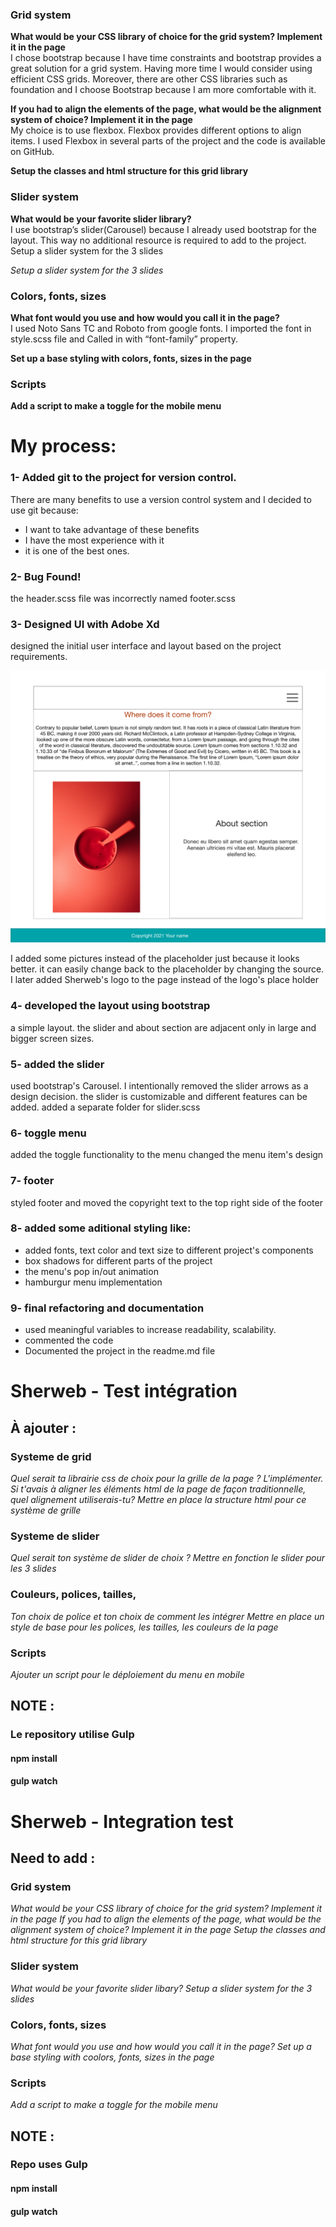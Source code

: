 ### Grid system

__What would be your CSS library of choice for the grid system? Implement it in the page__
<br/>
I chose bootstrap because I have time constraints and bootstrap provides a great solution for a grid system. Having more time I would consider using efficient CSS grids. Moreover, there are other CSS libraries such as foundation and I choose Bootstrap because I am more comfortable with it.

__If you had to align the elements of the page, what would be the alignment system of choice? Implement it in the page__
<br/>
My choice is to use flexbox. Flexbox provides different options to align items. I used Flexbox in several parts of the project and the code is available on GitHub.

__Setup the classes and html structure for this grid library__

### Slider system

__What would be your favorite slider library?__
<br/>
I use bootstrap’s slider(Carousel) because I already used bootstrap for the layout. This way no additional resource is required to add to the project. Setup a slider system for the 3 slides

_Setup a slider system for the 3 slides_

### Colors, fonts, sizes

__What font would you use and how would you call it in the page?__
<br/>
I used Noto Sans TC and Roboto from google fonts. I imported the font in style.scss file and Called in with “font-family” property. 

__Set up a base styling with colors, fonts, sizes in the page__

### Scripts

__Add a script to make a toggle for the mobile menu__



# My process:

### 1- Added git to the project for version control.

There are many benefits to use a version control system and I decided to use git because:

- I want to take advantage of these benefits
- I have the most experience with it
- it is one of the best ones.

### 2- Bug Found!

the header.scss file was incorrectly named footer.scss


### 3- Designed UI with Adobe Xd
designed the initial user interface and layout based on the project requirements.

![initial design picture](https://github.com/shahryar-h/sherweb-test-integration/blob/main/imgs/initial-design.png?raw=true)

I added some pictures instead of the placeholder just because it looks better. it can easily change back to the placeholder by changing the source.
I later added Sherweb's logo to the page instead of the logo's place holder


### 4- developed the layout using bootstrap
a simple layout. the slider and about section are adjacent only in large and bigger screen sizes.

### 5- added the slider
used bootstrap's Carousel. I intentionally removed the slider arrows as a design decision. the slider is customizable and different features can be added. 
added a separate folder for slider.scss 

### 6- toggle menu
added the toggle functionality to the menu 
changed the menu item's design

### 7- footer
styled footer and moved the copyright text to the top right side of the footer

### 8- added some aditional styling like:
- added fonts, text color and text size to different project's components
- box shadows for different parts of the project
- the menu's pop in/out animation
- hamburgur menu implementation

### 9- final refactoring and documentation
- used meaningful variables to increase readability, scalability.
- commented the code
- Documented the project in the readme.md file

# Sherweb - Test intégration

## À ajouter :

### Systeme de grid

_Quel serait ta librairie css de choix pour la grille de la page ? L'implémenter._
_Si t'avais à aligner les éléments html de la page de façon traditionnelle, quel alignement utiliserais-tu?_
_Mettre en place la structure html pour ce système de grille_

### Systeme de slider

_Quel serait ton système de slider de choix ?_
_Mettre en fonction le slider pour les 3 slides_

### Couleurs, polices, tailles,

_Ton choix de police et ton choix de comment les intégrer_
_Mettre en place un style de base pour les polices, les tailles, les couleurs de la page_

### Scripts

_Ajouter un script pour le déploiement du menu en mobile_

## NOTE :

### Le repository utilise Gulp

#### npm install

#### gulp watch

# Sherweb - Integration test

## Need to add :

### Grid system

_What would be your CSS library of choice for the grid system? Implement it in the page_
_If you had to align the elements of the page, what would be the alignment system of choice? Implement it in the page_
_Setup the classes and html structure for this grid library_

### Slider system

_What would be your favorite slider libary?_
_Setup a slider system for the 3 slides_

### Colors, fonts, sizes

_What font would you use and how would you call it in the page?_
_Set up a base styling with coolors, fonts, sizes in the page_

### Scripts

_Add a script to make a toggle for the mobile menu_

## NOTE :

### Repo uses Gulp

#### npm install

#### gulp watch
